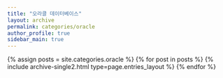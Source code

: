 ```yaml
---
title: "오라클 데이터베이스"
layout: archive
permalink: categories/oracle
author_profile: true
sidebar_main: true
---
```



{% assign posts = site.categories.oracle %}
{% for post in posts %} 
    {% include archive-single2.html type=page.entries_layout %} 
{% endfor %}
